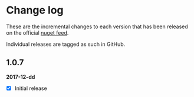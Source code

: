 [NugetUrl]: https://www.nuget.org/packages/OpenInApp.Common/

# Change log

These are the incremental changes to each version that has been released on the official [nuget feed][NugetUrl].

Individual releases are tagged as such in GitHub.

## 1.0.7
**2017-12-dd**
- [x] Initial release
